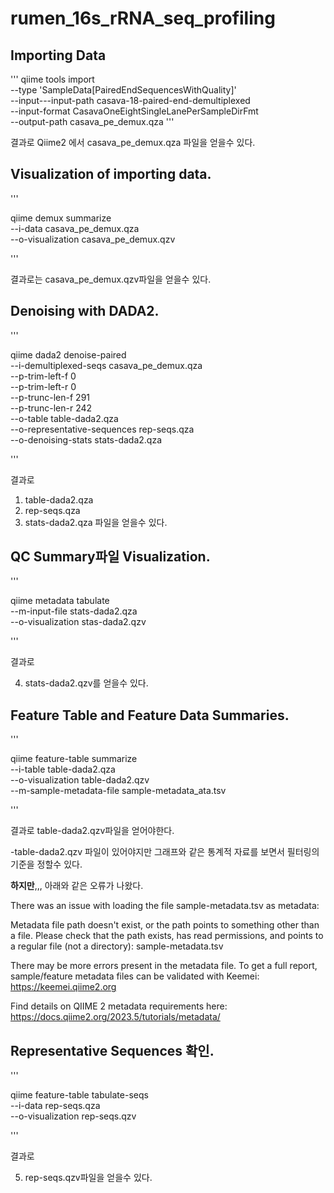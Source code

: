 # rumen_16s_rRNA_seq_profiling


## Importing Data


'''
qiime tools import \
--type 'SampleData[PairedEndSequencesWithQuality]' \
--input---input-path casava-18-paired-end-demultiplexed \
--input-format CasavaOneEightSingleLanePerSampleDirFmt \
--output-path casava_pe_demux.qza
'''


결과로 Qiime2 에서 casava_pe_demux.qza 파일을 얻을수 있다.

## Visualization of importing data.
'''

qiime demux summarize \
--i-data casava_pe_demux.qza \
--o-visualization casava_pe_demux.qzv

'''

결과로는 casava_pe_demux.qzv파일을 얻을수 있다.

## Denoising with DADA2.
'''

qiime dada2 denoise-paired \
--i-demultiplexed-seqs casava_pe_demux.qza \
--p-trim-left-f 0 \
--p-trim-left-r 0 \
--p-trunc-len-f 291 \
--p-trunc-len-r 242 \
--o-table table-dada2.qza \
--o-representative-sequences rep-seqs.qza \
--o-denoising-stats stats-dada2.qza

'''

결과로  
1) table-dada2.qza
2) rep-seqs.qza
3) stats-dada2.qza 파일을 얻을수 있다.

## QC Summary파일 Visualization.
'''

qiime metadata tabulate \
--m-input-file stats-dada2.qza \
--o-visualization stas-dada2.qzv

'''

결과로 

4) stats-dada2.qzv를 얻을수 있다.

## Feature Table and Feature Data Summaries. 
'''

qiime feature-table summarize \
--i-table table-dada2.qza \
--o-visualization table-dada2.qzv \
--m-sample-metadata-file sample-metadata_ata.tsv

'''

결과로 table-dada2.qzv파일을 얻어야한다. 

-table-dada2.qzv 파일이 있어야지만 그래프와 같은 통계적 자료를 보면서 필터링의 기준을 정할수 있다.

**하지만**,,, 아래와 같은 오류가 나왔다.

There was an issue with loading the file sample-metadata.tsv as metadata:

  Metadata file path doesn't exist, or the path points to something other than a file. Please check that the path exists, has read permissions, and points to a regular file (not a directory): sample-metadata.tsv

  There may be more errors present in the metadata file. To get a full report, sample/feature metadata files can be validated with Keemei: https://keemei.qiime2.org

  Find details on QIIME 2 metadata requirements here: https://docs.qiime2.org/2023.5/tutorials/metadata/


  ## Representative Sequences 확인.
  '''

qiime feature-table tabulate-seqs \
--i-data rep-seqs.qza \
--o-visualization rep-seqs.qzv

'''

결과로

5) rep-seqs.qzv파일을 얻을수 있다. 
